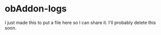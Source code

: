 # obAddon-logs

I just made this to put a file here so I can share it. I'll probably delete this soon.
